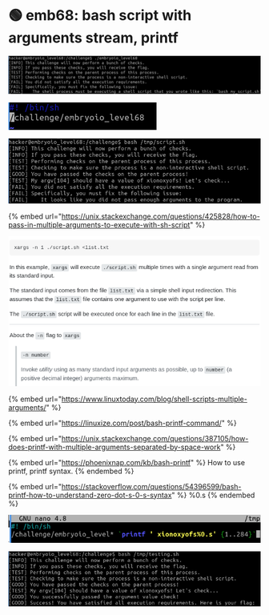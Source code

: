 # 🟢 emb68: bash script with arguments stream, printf

![Another shell script challenge](<../.gitbook/assets/image (50).png>)

![](<../.gitbook/assets/image (151).png>)

![](<../.gitbook/assets/image (138).png>)

{% embed url="https://unix.stackexchange.com/questions/425828/how-to-pass-in-multiple-arguments-to-execute-with-sh-script" %}

![](<../.gitbook/assets/image (18).png>)

{% embed url="https://www.linuxtoday.com/blog/shell-scripts-multiple-arguments/" %}

{% embed url="https://linuxize.com/post/bash-printf-command/" %}

{% embed url="https://unix.stackexchange.com/questions/387105/how-does-printf-with-multiple-arguments-separated-by-space-work" %}

{% embed url="https://phoenixnap.com/kb/bash-printf" %}
How to use printf, printf syntax.
{% endembed %}

{% embed url="https://stackoverflow.com/questions/54396599/bash-printf-how-to-understand-zero-dot-s-0-s-syntax" %}
%0.s
{% endembed %}

![To send multiple arguments to script. First white space is for separation.](<../.gitbook/assets/image (226).png>)

![I got the flag.](<../.gitbook/assets/image (82).png>)
